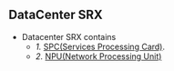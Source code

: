 ## DataCenter SRX
- Datacenter SRX contains 
  - *1.* [SPC(Services Processing Card)](SPC).
  - *2.* [NPU(Network Processing Unit)](NPU)


